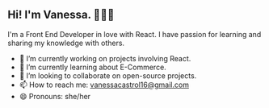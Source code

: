 ## Hi! I'm Vanessa. 💁🏻‍♀️

I'm a Front End Developer in love with React. I have passion for learning and sharing my knowledge with others. 

- 🔭 I’m currently working on projects involving React.
- 🌱 I’m currently learning about E-Commerce.
- 👯 I’m looking to collaborate on open-source projects.
- 📫 How to reach me: vanessacastrol16@gmail.com
- 😄 Pronouns: she/her



